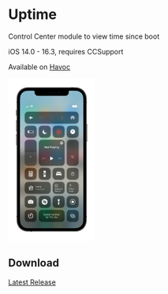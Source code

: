 # Uptime
Control Center module to view time since boot

iOS 14.0 - 16.3, requires CCSupport

Available on [Havoc](https://havoc.app/package/uptime)

<img src="preview.png" style="width: 35%; height: 35%;">

## Download
[Latest Release](https://github.com/MTACS/uptime/releases/tag/1.0)
